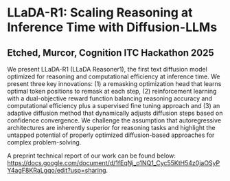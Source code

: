 # LLaDA-R1: Scaling Reasoning at Inference Time with Diffusion-LLMs
## Etched, Murcor, Cognition ITC Hackathon 2025

We present LLaDA-R1 (LLaDA Reasoner1), the first text diffusion model optimized for reasoning and computational efficiency at inference time. We present three key innovations: (1) a remasking optimization head that learns optimal token positions to remask at each step, (2) reinforcement learning with a dual-objective reward function balancing reasoning accuracy and computational efficiency plus a supervised fine tuning approach and (3) an adaptive diffusion method that dynamically adjusts diffusion steps based on confidence convergence. We challenge the assumption that autoregressive architectures are inherently superior for reasoning tasks and highlight the untapped potential of properly optimized diffusion-based approaches for complex problem-solving. 

A preprint technical report of our work can be found below: https://docs.google.com/document/d/1fEqNj_o1NQ1_Cyc55KtH54z0jaOSyPY4agF8KRaLgqo/edit?usp=sharing.
